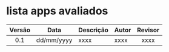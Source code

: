 # lista apps avaliados

|Versão|Data|Descrição|Autor|Revisor|
|:----:|----|---------|-----|:-------:|
|0.1|dd/mm/yyyy|xxxx|xxxx|xxxx|
